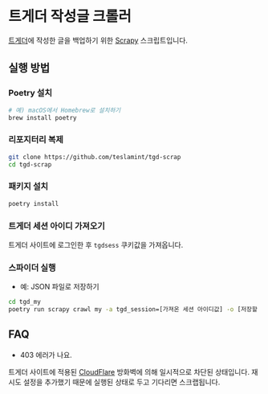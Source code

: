 # 트게더 작성글 크롤러

[트게더](https://tgd.kr)에 작성한 글을 백업하기 위한 [Scrapy](https://scrapy.org) 스크립트입니다.

## 실행 방법

### Poetry 설치

```bash
# 예) macOS에서 Homebrew로 설치하기
brew install poetry
```

### 리포지터리 복제

```bash
git clone https://github.com/teslamint/tgd-scrap
cd tgd-scrap
```

### 패키지 설치

```bash
poetry install
```

### 트게더 세션 아이디 가져오기

트게더 사이트에 로그인한 후 `tgdsess` 쿠키값을 가져옵니다.

### 스파이더 실행

* 예: JSON 파일로 저장하기

```bash
cd tgd_my
poetry run scrapy crawl my -a tgd_session=[가져온 세션 아이디값] -o [저장할 파일명]:json
```

## FAQ

* 403 에러가 나요.

트게더 사이트에 적용된 [CloudFlare](https://www.cloudflare.com) 방화벽에 의해 일시적으로 차단된 상태입니다. 재시도 설정을 추가했기 때문에 실행된 상태로 두고 기다리면 스크랩됩니다.
